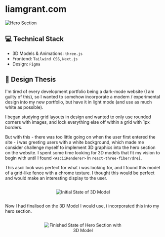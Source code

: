 # liamgrant.com

![Hero Section](https://i.imgur.com/TNJrGQz.png)

## 💻 Technical Stack
- 3D Models & Animations: `three.js`
- Frontend: `Tailwind CSS`, `Next.js`
- Design: `Figma`
## 🎨 Design Thesis
I'm tired of every development portfolio being a dark-mode website (I am guilty of this), so I wanted to somehow incorporate a modern / experimental design into my new portfolio, but have it in light mode (and use as much white as possible). 

I began studying grid layouts in design and wanted to only use rounded corners with images, and lock everything else off within a grid with 1px borders.

But with this - there was too little going on when the user first entered the site - i was greeting users with a white background, which made me consider challenge myself to implement 3D graphics into the hero section on the website. I spent some time looking for 3D models that fit my vision to begin with until I found `<AsciiRenderer>` in `react-three-fiber/drei`.

This ascii look was perfect for what i was looking for, and I found this model of a grid-like fence with a chrome texture. I thought this would be perfect and would make an interesting display to the user.


<div style="width: 100%; display: flex; text-align: center; justify-content: center; justify-items: center;">
<div style="width: 50%">

![Initial State of 3D Model](https://i.imgur.com/HQiKDX9.png)

</div>
</div>


Now I had finalised on the 3D Model I would use, i incorporated this into my hero section. 


<div style="width: 100%; display: flex; text-align: center; justify-content: center; justify-items: center;">
<div style="width: 50%">

![Finished State of Hero Section with 3D Model](https://i.imgur.com/TNJrGQz.png)

</div>
</div>

